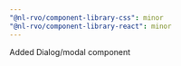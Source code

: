 ```yaml
---
"@nl-rvo/component-library-css": minor
"@nl-rvo/component-library-react": minor
---
```


Added Dialog/modal component
